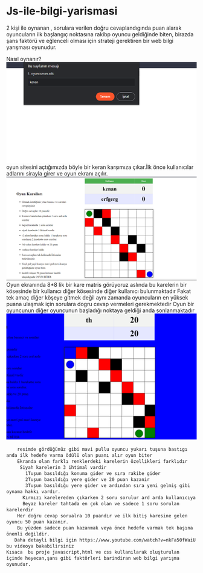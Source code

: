   # Js-ile-bilgi-yarismasi
   2 kişi ile oynanan , sorulara verilen doğru cevaplandıgında puan alarak oyuncuların ilk başlangıç noktasına rakibp oyuncu geldiğinde biten,
   birazda şans faktörü ve eğlenceli olması için strateji gerektiren bir web bilgi yarışması oyunudur.

   Nasıl oynanır?
        ![1kullanıcı adını gierer](https://github.com/Kenanyilmaz58/Js-ile-bilgi-yarismasi/blob/main/ba%C5%9Flangicp.png)
        oyun sitesini açtığımızda böyle bir keran karşımıza çıkar.İlk önce kullanıcılar adlarını sirayla girer ve oyun ekranı açılır.
        ![oyun haritası başlangıç](https://github.com/Kenanyilmaz58/Js-ile-bilgi-yarismasi/blob/main/oyunp.png)
        Oyun ekranında 8*8 lik bir kare matris görüyoruz aslında bu karelerin bir kösesinde bir kullanıcı diğer kösesinde diğer kullanıcı bulunmaktadır
        Fakat tek amaç diğer köşeye gitmek değil aynı zamanda oyuncuların en yüksek puana ulaşmak için sorulara dogru cevap vermeleri gerekmektedir
        Oyun bir oyuncunun diğer oyuncunun başladığı noktaya geldiği anda sonlanmaktadır
        ![oyun sonu](https://github.com/Kenanyilmaz58/Js-ile-bilgi-yarismasi/blob/main/mavip.png)
        
        resimde gördüğünüz gibi mavi pullu oyuncu yukarı tuşuna bastıgı anda ilk hedefe varma ödülü olan puanı alır oyun biter
        Ekranda olan farklı renklerdeki karelerin özellikleri farklıdır
         Siyah karelerin 3 ihtimal vardir
           1Tuşun basıldığı konuma gider ve sıra rakibe gider 
           2Tuşun basıldığı yere gider ve 20 puan kazanir
           3Tuşun basıldığu yere gider ve ardından sıra yeni gelmiş gibi oynama hakkı vardır.
          Kırmızı karelereden çıkarken 2 soru sorulur ard arda kullanıcıya 
          Beyaz kareler tahtada en çok olan ve sadece 1 soru sorulan karelerdir
        Her doğru cevap sorualra 10 puandır ve ilk bitiş karesine gelen oyuncu 50 puan kazanır.
        Bu yüzden sadece puan kazanmak veya önce hedefe varmak tek başına önemli değildir.
       Daha detayli bilgi için https://www.youtube.com/watch?v=nkFa50fWaiU bu videoya bakabilirsiniz
    Kısaca  bu proje javascript,html ve css kullanılarak oluşturulan içinde heyecan,şans gibi faktörleri barindiran web bilgi yarışma oyunudur. 
           
            
